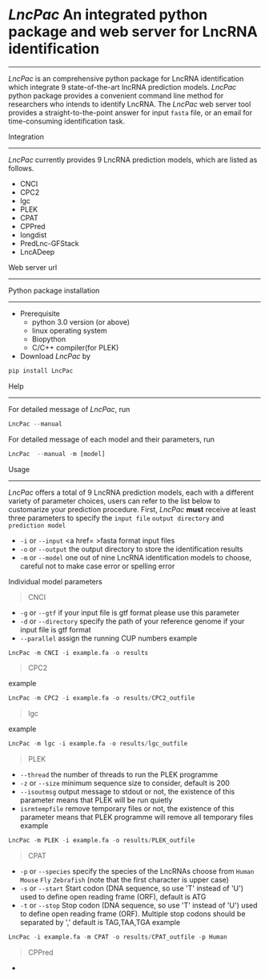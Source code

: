 # ***LncPac*** An integrated python package and web server for LncRNA identification

-------------------
*LncPac* is an comprehensive python package for LncRNA identification which integrate 9 state-of-the-art lncRNA prediction models. *LncPac* python package provides a convenient command line method for researchers who intends to identify LncRNA. The *LncPac* web server tool provides a straight-to-the-point answer for input `fasta` file, or an email for time-consuming identification task.

Integration

---

*LncPac* currently provides 9 LncRNA prediction models, which are listed as follows. 

 - CNCI
 - CPC2
 - lgc
 - PLEK
 - CPAT
 - CPPred
 - longdist
 - PredLnc-GFStack
 - LncADeep

Web server url

---

Python package installation

---

 - Prerequisite
    - python 3.0 version (or above)
    - linux operating system
    - Biopython
    - C/C++ compiler(for PLEK)
 - Download *LncPac* by

```bash
pip install LncPac
```

Help

---

For detailed message of *LncPac*, run

```python
LncPac --manual
```

For detailed message of each model and their parameters, run

```python
LncPac  --manual -m [model]
```

Usage

---

*LncPac* offers a total of 9 LncRNA prediction models, each with a different variety of parameter choices, users can refer to the list below to customarize your prediction procedure.
First, *LncPac* **must** receive at least three parameters to specify the `input file` `output directory` and `prediction model`

 - `-i` or `--input`  <a href= >fasta</a> format input files
 - `-o` or `--output` the output directory to store the identification results
 - `-m` or `--model` one out of nine LncRNA identification models to choose, careful not to make case error or spelling error

Individual model parameters

>CNCI

 - `-g` or `--gtf`  if your input file is gtf format please use this parameter
 - `-d` or `--directory` specify the path of your reference genome if your input file is gtf format
 - `--parallel` assign the running CUP numbers
example
```python
LncPac -m CNCI -i example.fa -o results
```

> CPC2

example
```python
LncPac -m CPC2 -i example.fa -o results/CPC2_outfile
```
> lgc

example
```python
LncPac -m lgc -i example.fa -o results/lgc_outfile
```
> PLEK   

 - `--thread` the number of threads to run the PLEK programme
 - `-z` or `--size` minimum sequence size to consider, default is 200
 - `--isoutmsg` output message to stdout or not, the existence of this parameter means that PLEK will be run quietly
 - `isrmtempfile` remove temporary files or not, the existence of this parameter means that PLEK programme will remove all temporary files
example
```python
LncPac -m PLEK -i example.fa -o results/PLEK_outfile
```
>CPAT
  
 - `-p` or `--species` specify the species of the LncRNAs choose from `Human` `Mouse` `Fly` `Zebrafish` (note that the first character is upper case)
 - `-s` or `--start` Start codon (DNA sequence, so use 'T' instead of 'U') used to define open reading frame (ORF), default is ATG
 - `-t` or `--stop` Stop codon (DNA sequence, so use 'T' instead of 'U') used to define open reading frame (ORF). Multiple stop codons should be separated by ',' default is TAG,TAA,TGA
example
```python
LncPac -i example.fa -m CPAT -o results/CPAT_outfile -p Human
```
>CPPred

 - 
